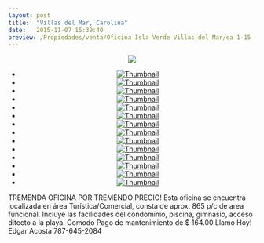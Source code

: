 ```yaml
---
layout: post
title:  "Villas del Mar, Carolina"
date:   2015-11-07 15:39:40
preview: /Propiedades/venta/Oficina Isla Verde Villas del Mar/ea 1-15 (11).JPG
---
```


<center>
	<div class="mainImg">
		<img src="/Edweb/Propiedades/venta/Oficina Isla Verde Villas del Mar/ea 1-15 (11).JPG" class="custom">
	</div>
	<!--aqui comienza las fotos pequeñas -->
	<ul class="thumbnails">
	  <li>
	    <a href="/Edweb/Propiedades/venta/Oficina Isla Verde Villas del Mar/ea 1-15 (11).JPG">
	      <img class="tumbnails" src="/Edweb/Propiedades/venta/Oficina Isla Verde Villas del Mar/ea 1-15 (11).JPG" alt="Thumbnail">
	    </a>
	  </li>
	  <li>
	    <a href="/Edweb/Propiedades/venta/Oficina Isla Verde Villas del Mar/ea 1-15 (1).JPG">
	      <img class="tumbnails" src="/Edweb/Propiedades/venta/Oficina Isla Verde Villas del Mar/ea 1-15 (1).JPG" alt="Thumbnail">
	    </a>
	  </li>
	  <li>
	    <a href="/Edweb/Propiedades/venta/Oficina Isla Verde Villas del Mar/ea 1-15 (2).JPG">
	      <img class="tumbnails" src="/Edweb/Propiedades/venta/Oficina Isla Verde Villas del Mar/ea 1-15 (2).JPG" alt="Thumbnail">
	    </a>
	  </li>
	  <li>
	    <a href="/Edweb/Propiedades/venta/Oficina Isla Verde Villas del Mar/ea 1-15 (3).JPG">
	      <img class="tumbnails" src="/Edweb/Propiedades/venta/Oficina Isla Verde Villas del Mar/ea 1-15 (3).JPG" alt="Thumbnail">
	    </a>
	  </li>
	  <li>
	    <a href="/Edweb/Propiedades/venta/Oficina Isla Verde Villas del Mar/ea 1-15 (4).JPG">
	      <img class="tumbnails" src="/Edweb/Propiedades/venta/Oficina Isla Verde Villas del Mar/ea 1-15 (4).JPG" alt="Thumbnail">
	    </a>
	  </li>
	  <li>
	    <a href="/Edweb/Propiedades/venta/Oficina Isla Verde Villas del Mar/ea 1-15 (5).JPG">
	      <img class="tumbnails" src="/Edweb/Propiedades/venta/Oficina Isla Verde Villas del Mar/ea 1-15 (5).JPG" alt="Thumbnail">
	    </a>
	  </li>
	  <li>
	    <a href="/Edweb/Propiedades/venta/Oficina Isla Verde Villas del Mar/ea 1-15 (6).JPG">
	      <img class="tumbnails" src="/Edweb/Propiedades/venta/Oficina Isla Verde Villas del Mar/ea 1-15 (6).JPG" alt="Thumbnail">
	    </a>
	  </li>
		<li>
	    <a href="/Edweb/Propiedades/venta/Oficina Isla Verde Villas del Mar/ea 1-15 (7).JPG">
	      <img class="tumbnails" src="/Edweb/Propiedades/venta/Oficina Isla Verde Villas del Mar/ea 1-15 (7).JPG" alt="Thumbnail">
	    </a>
	  </li>
		<li>
	    <a href="/Edweb/Propiedades/venta/Oficina Isla Verde Villas del Mar/ea 1-15 (8).JPG">
	      <img class="tumbnails" src="/Edweb/Propiedades/venta/Oficina Isla Verde Villas del Mar/ea 1-15 (8).JPG" alt="Thumbnail">
	    </a>
	  </li>
		<li>
	    <a href="/Edweb/Propiedades/venta/Oficina Isla Verde Villas del Mar/ea 1-15 (9).JPG">
	      <img class="tumbnails" src="/Edweb/Propiedades/venta/Oficina Isla Verde Villas del Mar/ea 1-15 (9).JPG" alt="Thumbnail">
	    </a>
	  </li>
		<li>
	    <a href="/Edweb/Propiedades/venta/Oficina Isla Verde Villas del Mar/ea 1-15 (10).JPG">
	      <img class="tumbnails" src="/Edweb/Propiedades/venta/Oficina Isla Verde Villas del Mar/ea 1-15 (10).JPG" alt="Thumbnail">
	    </a>
	  </li>
		<li>
	    <a href="/Edweb/Propiedades/venta/Oficina Isla Verde Villas del Mar/ea 1-15 (12).JPG">
	      <img class="tumbnails" src="/Edweb/Propiedades/venta/Oficina Isla Verde Villas del Mar/ea 1-15 (12).JPG" alt="Thumbnail">
	    </a>
	  </li>
		<li>
	    <a href="/Edweb/Propiedades/venta/Oficina Isla Verde Villas del Mar/ea 1-15 (13).JPG">
	      <img class="tumbnails" src="/Edweb/Propiedades/venta/Oficina Isla Verde Villas del Mar/ea 1-15 (13).JPG" alt="Thumbnail">
	    </a>
	  </li>
		<li>
	    <a href="/Edweb/Propiedades/venta/Oficina Isla Verde Villas del Mar/ea 1-15 (14).JPG">
	      <img class="tumbnails" src="/Edweb/Propiedades/venta/Oficina Isla Verde Villas del Mar/ea 1-15 (14).JPG" alt="Thumbnail">
	    </a>
	  </li>
	</ul>
	<script src="https://ajax.googleapis.com/ajax/libs/jquery/1.9.1/jquery.min.js"></script>
	<script type="text/javascript" src="/Edweb/js/jquery.simpleGal.js"></script>
	<script>
		$(document).ready(function () {
			$('.thumbnails').simpleGal({
				mainImage: '.custom'
			});
		});
	</script>
</center>

TREMENDA OFICINA POR TREMENDO PRECIO! Esta oficina se encuentra localizada en área Turística/Comercial, consta de aprox. 865 p/c de area funcional. Incluye las facilidades del condominio, piscina, gimnasio, acceso ditecto a la playa. Comodo Pago de mantenimiento de $ 164.00 Llamo Hoy! Edgar Acosta 787-645-2084
